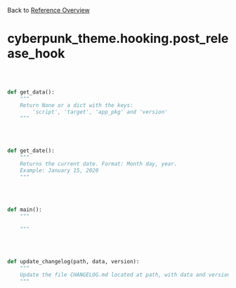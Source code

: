 
Back to [Reference Overview](https://github.com/pyrustic/cyberpunk-theme/blob/master/docs/reference/README.md)

# cyberpunk\_theme.hooking.post\_release\_hook



<br>


```python

def get_data():
    """
    Return None or a dict with the keys:
        'script', 'target', 'app_pkg' and 'version'
    """

```

<br>

```python

def get_date():
    """
    Returns the current date. Format: Month day, year.
    Example: January 15, 2020
    """

```

<br>

```python

def main():
    """
    
    """

```

<br>

```python

def update_changelog(path, data, version):
    """
    Update the file CHANGELOG.md located at path, with data and version 
    """

```

